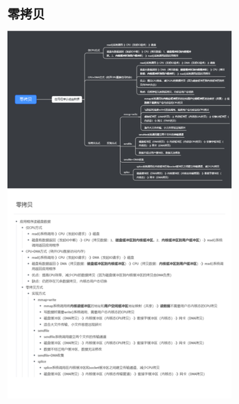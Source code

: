 # 零拷贝

![零拷贝和其它数据传输方式的比较](../images/linux-zero-copy.PNG)
![零拷贝和其它数据传输方式的比较](../images/linux-zero-copy-word.PNG)
